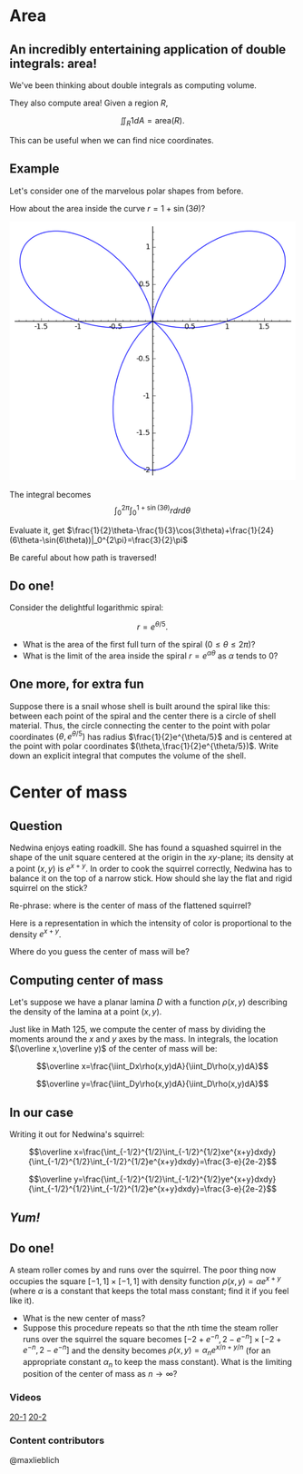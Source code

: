 Area
====

An incredibly entertaining application of double integrals: area!
-----------------------------------------------------------------

We've been thinking about double integrals as computing volume.

They also compute area! Given a region $R$,

$$\iint_R1dA=\text{area}(R).$$

This can be useful when we can find nice coordinates.

Example
-------

Let's consider one of the marvelous polar shapes from before.

How about the area inside the curve $r=1+\sin(3\theta)$?

![There would be a flower here. Sigh.](media/flower.png)

The integral becomes
$$\int_0^{2\pi}\int_0^{1+\sin(3\theta)}rdrd\theta$$

Evaluate it, get
$\frac{1}{2}\theta-\frac{1}{3}\cos(3\theta)+\frac{1}{24}(6\theta-\sin(6\theta))|_0^{2\pi}=\frac{3}{2}\pi$

Be careful about how path is traversed!

Do one!
-------

Consider the delightful logarithmic spiral:

$$r=e^{\theta/5}.$$

-   What is the area of the first full turn of the spiral
    ($0\leq\theta\leq 2\pi$)?
-   What is the limit of the area inside the spiral
    $r=e^{\alpha\theta}$ as $\alpha$ tends to $0$?

One more, for extra fun
-----------------------

Suppose there is a snail whose shell is built around the spiral like
this: between each point of the spiral and the center there is a circle
of shell material. Thus, the circle connecting the center to the point
with polar coordinates $(\theta,e^{\theta/5})$ has radius
$\frac{1}{2}e^{\theta/5}$ and is centered at the point with polar
coordinates $(\theta,\frac{1}{2}e^{\theta/5})$. Write down an
explicit integral that computes the volume of the shell.

Center of mass
==============

Question
--------

Nedwina enjoys eating roadkill. She has found a squashed squirrel in the
shape of the unit square centered at the origin in the $xy$-plane; its
density at a point $(x,y)$ is $e^{x+y}$. In order to cook the
squirrel correctly, Nedwina has to balance it on the top of a narrow
stick. How should she lay the flat and rigid squirrel on the stick?

Re-phrase: where is the center of mass of the flattened squirrel?

Here is a representation in which the intensity of color is proportional
to the density $e^{x+y}$.

Where do you guess the center of mass will be?

Computing center of mass
------------------------

Let's suppose we have a planar lamina $D$ with a function
$\rho(x,y)$ describing the density of the lamina at a point
$(x,y)$.

Just like in Math 125, we compute the center of mass by dividing the
moments around the $x$ and $y$ axes by the mass. In integrals, the
location $(\overline x,\overline y)$ of the center of mass will be:

$$\overline
x=\frac{\iint_Dx\rho(x,y)dA}{\iint_D\rho(x,y)dA}$$

$$\overline
y=\frac{\iint_Dy\rho(x,y)dA}{\iint_D\rho(x,y)dA}$$

In our case
-----------

Writing it out for Nedwina's squirrel:

$$\overline
x=\frac{\int_{-1/2}^{1/2}\int_{-1/2}^{1/2}xe^{x+y}dxdy}{\int_{-1/2}^{1/2}\int_{-1/2}^{1/2}e^{x+y}dxdy}=\frac{3-e}{2e-2}$$

$$\overline
y=\frac{\int_{-1/2}^{1/2}\int_{-1/2}^{1/2}ye^{x+y}dxdy}{\int_{-1/2}^{1/2}\int_{-1/2}^{1/2}e^{x+y}dxdy}=\frac{3-e}{2e-2}$$

*Yum!*
------

Do one!
-------

A steam roller comes by and runs over the squirrel. The poor thing now
occupies the square $[-1,1]\times[-1,1]$ with density function
$\rho(x,y)=\alpha e^{x+y}$ (where $\alpha$ is a constant that
keeps the total mass constant; find it if you feel like it).

-   What is the new center of mass?
-   Suppose this procedure repeats so that the $n$th time the steam
    roller runs over the squirrel the square becomes
    $[-2+e^{-n},2-e^{-n}]\times [-2+e^{-n},2-e^{-n}]$ and the
    density becomes $\rho(x,y)=\alpha_n e^{x/n+y/n}$ (for an
    appropriate constant $\alpha_n$ to keep the mass constant). What
    is the limiting position of the center of mass as $n\to\infty$?

### Videos
[20-1](http://www.math.washington.edu/~lieblich/Math126/video/20-1.mp4)
[20-2](http://www.math.washington.edu/~lieblich/Math126/video/20-2.mp4)

### Content contributors
@maxlieblich    

